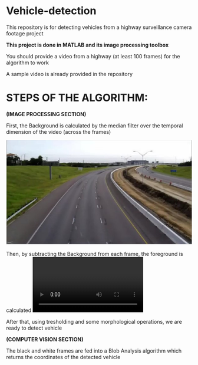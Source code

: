 # Vehicle-detection
This repository is for detecting vehicles from a highway surveillance camera footage project 

**This project is done in MATLAB and its image processing toolbox**

You should provide a video from a highway (at least 100 frames) for the algorithm to work

A sample video is already provided in the repository

# STEPS OF THE ALGORITHM:

**(IMAGE PROCESSING SECTION)**

First, the Background is calculated by the median filter over the temporal dimension of the video (across the frames)

![alt text](https://github.com/nogh98/Vehicle-detection/blob/main/Picture1.jpg?raw=true)

Then, by subtracting the Background from each frame, the foreground is calculated
![alt text](https://github.com/nogh98/Vehicle-detection/blob/main/foreground.avi?raw=true)

After that, using tresholding and some morphological operations, we are ready to detect vehicle

**(COMPUTER VISION SECTION)**

The black and white frames are fed into a Blob Analysis algorithm which returns the coordinates
of the detected vehicle
